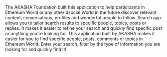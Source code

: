 The AKASHA Foundation built this application to help participants in Ethereum World or any other dsocial World in the future discover relevant content, conversations, profiles and wonderful people to follow. Search app allows you to tailor search results to specific people, topics, posts or replies. It makes it easier to refine your search and quickly find specific post or anything you're looking for. This application built by AKASHA makes it easier for you to find specific people, posts, comments or topics in Ethereum World. Enter your search, filter by the type of information you are looking for and quickly find it!